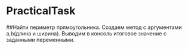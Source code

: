 # PracticalTask
##Найти периметр прямоугольника.
Создаем метод с аргументами a,b(длина и ширина).
Выводим в консоль итоговое значение с заданными переменными. 
